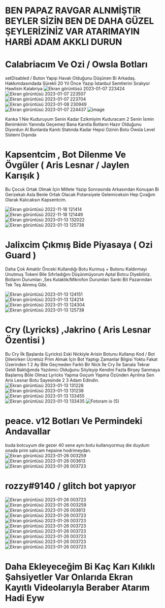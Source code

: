 # BEN PAPAZ RAVGAR ALNMİŞTIR BEYLER SİZİN BEN DE DAHA GÜZEL ŞEYLERİZİNİZ VAR ATARIMAYIN HARBİ ADAM AKKLI DURUN

# Calabriacım Ve Ozi / Owsla Botları
setDisabled / Buton Yapıp Havalı Olduğunu Düşünen Bi Arkadaş.
Hakkımdasındada Sürekli 20 Yıl Önce Yazıp İstanbul Semtlerini Sıralıyor Hawlisin Kalabriya
![Ekran görüntüsü 2023-01-07 223424](https://user-images.githubusercontent.com/97904458/212295842-cf8a8887-332c-4612-8321-c371dcdfb0b9.png)
![Ekran görüntüsü 2023-01-07 223507](https://user-images.githubusercontent.com/97904458/212295855-1ceb07e4-6b57-4020-97fa-1665d336902b.png)
![Ekran görüntüsü 2023-01-07 223704](https://user-images.githubusercontent.com/97904458/212295863-092bb0ff-6827-4a74-b22a-b6414e1a6839.png)
![Ekran görüntüsü 2023-01-08 230949](https://user-images.githubusercontent.com/97904458/212295874-905ed89a-2a74-4fc1-8e37-7c13f01f71f5.png)
![Ekran görüntüsü 2023-01-07 224437](https://user-images.githubusercontent.com/97904458/212295878-0c9036df-ff1e-4696-84ac-82a255c7e682.png)
![image](https://user-images.githubusercontent.com/97904458/212389228-9ec4b31d-5049-4cbd-90ae-e59f60a1cb84.png)
 
Kanka 1 Nie Kuduruyum Senin Kadar Ezikmiyim Kuduracam 2 Senin İsmin Benimkinin Yanında Geçemez Bana Kanıtla Botların Hazır Olduğunu Diyordun Al Bunlarda Kanıtı Statında Kadar Hepsi Ozinin Botu Owsla Level Sistemi Dışında


# Kapsentcim , Bot Dilenme Ve Övgüler ( Aris Lesnar / Jaylen Karışık )
Bu Çocuk Ortak Olmak İçin Millete Yazıp Sonrasında Arkasından Konuşan Bi Gerizekalı Asla Benle Ortak Olacak Potansiyele Gelemiceksin Hep Çırağım Olarak Kalıcaksın Kapsentcim.

![Ekran görüntüsü 2022-11-18 121414](https://user-images.githubusercontent.com/97904458/212296678-df36fa9e-6f9c-409c-808b-02f1f6263cb2.png)
![Ekran görüntüsü 2022-11-18 121449](https://user-images.githubusercontent.com/97904458/212296718-d98b6a77-f8ee-4b3e-a05e-ff9dd61842d2.png)
![Ekran görüntüsü 2023-01-13 132022](https://user-images.githubusercontent.com/97904458/212296894-3ca5cd5a-bca3-4640-871c-f302378faec4.png)
![Ekran görüntüsü 2023-01-13 125738](https://user-images.githubusercontent.com/97904458/212297397-4f8edb6f-23a3-4fcc-8022-bdae1de0f7b8.png)

# Jalixcim Çıkmış Bide Piyasaya ( Ozi Guard )
Daha Çok Amatör Önceki Kullandığı Botu Kurmuş + Butonu Kaldırmayı Unutmuş Tokeni Bile Sıfırladığını Düşünmüyorum Aptal Botcu Diyebiliriz.
Botların Durumları ,Ses Kulaklık/Mikrofon Durumları Sanki Bit Pazarından Tek Teş Alınmış Gibi.

![Ekran görüntüsü 2023-01-13 124151](https://user-images.githubusercontent.com/97904458/212297360-a2905e7f-2986-4510-9511-c6f07f2f106b.png)
![Ekran görüntüsü 2023-01-13 124214](https://user-images.githubusercontent.com/97904458/212297373-bc966c0f-688f-4f7e-a704-715b62aea0f7.png)
![Ekran görüntüsü 2023-01-13 124304](https://user-images.githubusercontent.com/97904458/212297380-2dcb5966-0848-458f-be06-3d88b00f7516.png)
![Ekran görüntüsü 2023-01-13 125738](https://user-images.githubusercontent.com/97904458/212297397-4f8edb6f-23a3-4fcc-8022-bdae1de0f7b8.png)

# Cry (Lyricks) ,Jakrino ( Aris Lesnar Özentisi )
Bu Cry İlk Başlarda (Lyricks) Eski Nickiyle Arisin Botunu Kullanıp Kod / Bot Dilenirken Ücretsiz Prim Almak İçin Bot Yaptıgı Zamanlar Bilgisi Yoktu Fakat Üzerinden 1 2 Ay Bile Geçmeden Farklı Bir Nick İle Cry İle Sanala Tekrar Geldi Baktığımda Yazılımcı Olduğunu Söyleyip Kendini Fazla Birşey Sanmaya Başlamış Böle Olmaz Lyricks Yapma Goçum Yapma Özünden Ayrılma Sen Aris Lesnar Botu Sayesinde 2 3 Adam Edindin.
![Ekran görüntüsü 2023-01-13 131228](https://user-images.githubusercontent.com/97904458/212300641-7f4223ae-acd0-45ae-ad81-d6205128bb21.png)
![Ekran görüntüsü 2023-01-13 131238](https://user-images.githubusercontent.com/97904458/212300647-d98e8831-bbe2-4047-9614-45561d6ec55a.png)
![Ekran görüntüsü 2023-01-13 133455](https://user-images.githubusercontent.com/97904458/212300752-9110e105-9025-4ba8-8928-fe59456bda94.png)
![Ekran görüntüsü 2023-01-13 133435](https://user-images.githubusercontent.com/97904458/212300748-f25dc700-b074-4bc8-b8b7-8757b591d4a2.png)
![Fotoram io (5)](https://user-images.githubusercontent.com/97904458/212300768-9de72db0-1f76-4815-82b8-9d500aa7055c.jpg)

# peace. v12 Botları Ve Permindeki Andavallar
buda botcuyum die gezer 40 sene aynı botu kullanıyormuş die duydum onada prim salıcam hepsine hodrimeydan.
![Ekran görüntüsü 2023-01-26 003259](https://user-images.githubusercontent.com/97904458/214697395-d36b97a9-c915-46ca-8a5c-782fb9d5c073.png)
![Ekran görüntüsü 2023-01-26 003613](https://user-images.githubusercontent.com/97904458/214697405-74361b04-7191-4df8-9a73-d677ed27b2b7.png)
![Ekran görüntüsü 2023-01-26 003723](https://user-images.githubusercontent.com/97904458/214697420-d2b81ae5-7d67-4858-8309-f4e367e8beb1.png)

# rozzy#9140 / glitch bot yapıyor
![Ekran görüntüsü 2023-01-26 003723](https://media.discordapp.net/attachments/1069214231532163172/1069317275074691152/image.png?width=476&height=135)
![Ekran görüntüsü 2023-01-26 003259](https://media.discordapp.net/attachments/1069214231532163172/1069316836606365716/image.png?width=428&height=299)
![Ekran görüntüsü 2023-01-26 003613](https://media.discordapp.net/attachments/1069214231532163172/1069316953363198073/image.png?width=346&height=397)
![Ekran görüntüsü 2023-01-26 003723](https://media.discordapp.net/attachments/1069214231532163172/1069317048305459200/image.png?width=283&height=154)
![Ekran görüntüsü 2023-01-26 003723](https://media.discordapp.net/attachments/1069214231532163172/1069318495067721749/image.png?width=468&height=110)
![Ekran görüntüsü 2023-01-26 003723](https://media.discordapp.net/attachments/1069214231532163172/1069318989777477632/image.png?width=967&height=314)
![Ekran görüntüsü 2023-01-26 003723](https://media.discordapp.net/attachments/1069214231532163172/1069319493320454144/image.png?width=555&height=109)
![Ekran görüntüsü 2023-01-26 003723](https://media.discordapp.net/attachments/1069214231532163172/1069317975041134683/image.png?width=432&height=334)
![Ekran görüntüsü 2023-01-26 003723](https://media.discordapp.net/attachments/1069214231532163172/1069317775887179796/image.png?width=437&height=212)
![Ekran görüntüsü 2023-01-26 003723](https://media.discordapp.net/attachments/1069214231532163172/1069318216494620763/image.png?width=489&height=98)

# Daha Ekleyeceğim Bi Kaç Karı Kılıklı Şahsiyetler Var Onlarıda Ekran Kayıtlı Videolarıyla Beraber Atarım Hadi Eyw 


